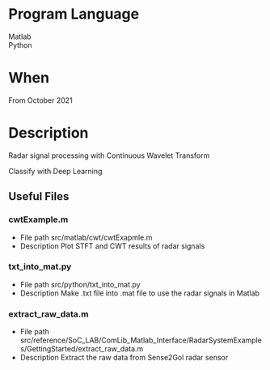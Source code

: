 # Program Language
Matlab  
Python 
# When
From October 2021
# Description
Radar signal processing with Continuous Wavelet Transform  
  
Classify with Deep Learning  
## Useful Files
### cwtExample.m  
- File path
src/matlab/cwt/cwtExapmle.m  
- Description 
Plot STFT and CWT results of radar signals  
### txt_into_mat.py  
- File path
src/python/txt_into_mat.py  
- Description
Make .txt file into .mat file to use the radar signals in Matlab  
### extract_raw_data.m  
- File path
src/reference/SoC_LAB/ComLib_Matlab_Interface/RadarSystemExamples/GettingStarted/extract_raw_data.m
- Description
Extract the raw data from Sense2Gol radar sensor  
